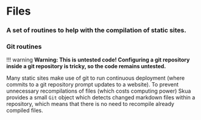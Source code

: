 # Files
### A set of routines to help with the compilation of static sites.
### Git routines
!!! warning
    **Warning: This is untested code! Configuring a git repository inside a git repository is tricky, so the code remains untested.**

Many static sites make use of git to run continuous deployment (where commits to a git repository prompt updates to a website). To prevent unnecessary recompilations of files (which costs computing power) Skua provides a small `Git` object which detects changed markdown files within a repository, which means that there is no need to recompile already compiled files. 